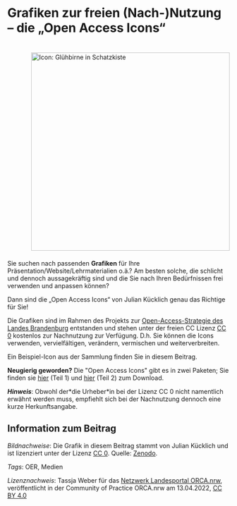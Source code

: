 # Grafiken zur freien (Nach-)Nutzung – die „Open Access Icons“

<img src="https://github.com/lindahalm-hsbi/infOERmiert/assets/149467048/f8ae6c8e-844c-4de5-8719-865c936f16d3" style="float: right; margin: 20px 0px 20px 50px" alt="Icon: Glühbirne in Schatzkiste" title="Icon: Glühbirne in Schatzkiste" width="450px"/> 

Sie suchen nach passenden **Grafiken** für Ihre Präsentation/Website/Lehrmaterialien o.ä.? Am besten solche, die schlicht und dennoch aussagekräftig sind und die Sie nach Ihren Bedürfnissen frei verwenden und anpassen können?

Dann sind die „Open Access Icons“ von Julian Kücklich genau das Richtige für Sie!

Die Grafiken sind im Rahmen des Projekts zur [Open-Access-Strategie des Landes Brandenburg](https://mwfk.brandenburg.de/sixcms/media.php/9/MWFK_Open_Access_DIN_A4_BARRIERREFREI.pdf) entstanden und stehen unter der freien CC Lizenz [CC 0](https://creativecommons.org/publicdomain/zero/1.0/legalcode) kostenlos zur Nachnutzung zur Verfügung. D.h. Sie können die Icons verwenden, vervielfältigen, verändern, vermischen und weiterverbreiten.

Ein Beispiel-Icon aus der Sammlung finden Sie in diesem Beitrag.

**Neugierig geworden?** Die "Open Access Icons" gibt es in zwei Paketen; Sie finden sie [hier](https://zenodo.org/record/3674561#.YlBOitNBwlw) (Teil 1) und [hier](https://zenodo.org/record/5608845#.YlPUTtNBwlw) (Teil 2) zum Download.

***Hinweis***: Obwohl der\*die Urheber\*in bei der Lizenz CC 0 nicht namentlich erwähnt werden muss, empfiehlt sich bei der Nachnutzung dennoch eine kurze Herkunftsangabe.

## Information zum Beitrag

*Bildnachweise*: Die Grafik in diesem Beitrag stammt von Julian Kücklich und ist lizenziert unter der Lizenz [CC 0](https://creativecommons.org/publicdomain/zero/1.0/legalcode). Quelle: [Zenodo](https://zenodo.org/record/5608845#.YlPUTtNBwlw).

*Tags*: OER, Medien

*Lizenznachweis*: Tassja Weber für das <a href="http://www.orca.nrw/ueber-uns/netzwerk" target="_blank">Netzwerk Landesportal ORCA.nrw</a>, veröffentlicht in der Community of Practice ORCA.nrw am 13.04.2022, <a href="https://creativecommons.org/licenses/by/4.0/" target="_blank">CC BY 4.0</a>
